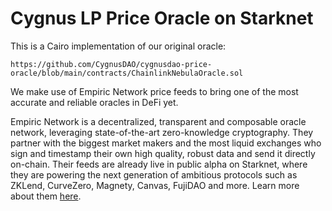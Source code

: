# **Cygnus LP Price Oracle on Starknet**

This is a Cairo implementation of our original oracle:
```
https://github.com/CygnusDAO/cygnusdao-price-oracle/blob/main/contracts/ChainlinkNebulaOracle.sol
```

We make use of Empiric Network price feeds to bring one of the most accurate and reliable oracles in DeFi yet.

Empiric Network is a decentralized, transparent and composable oracle network, leveraging state-of-the-art zero-knowledge cryptography. They partner with the biggest market makers and the most liquid exchanges who sign and timestamp their own high quality, robust data and send it directly on-chain. Their feeds are already live in public alpha on Starknet, where they are powering the next generation of ambitious protocols such as ZKLend, CurveZero, Magnety, Canvas, FujiDAO and more. Learn more about them [here](https://empiric.network/).
